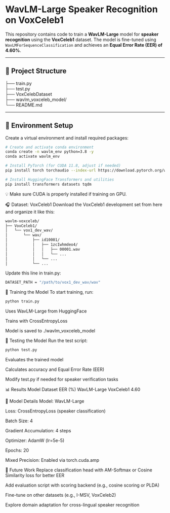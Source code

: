 # WavLM-Large Speaker Recognition on VoxCeleb1

This repository contains code to train a **WavLM-Large** model for **speaker recognition** using the **VoxCeleb1** dataset. The model is fine-tuned using `WavLMForSequenceClassification` and achieves an **Equal Error Rate (EER) of 4.60%**.

---

## 📁 Project Structure
├── train.py                
├── test.py                 
├── VoxCelebDataset         
├── wavlm_voxceleb_model/   
└── README.md              

---

## 🔧 Environment Setup

Create a virtual environment and install required packages:

```bash
# Create and activate conda environment
conda create -n wavlm_env python=3.8 -y
conda activate wavlm_env

# Install PyTorch (for CUDA 11.8, adjust if needed)
pip install torch torchaudio --index-url https://download.pytorch.org/whl/cu118

# Install HuggingFace Transformers and utilities
pip install transformers datasets tqdm
```
💡 Make sure CUDA is properly installed if training on GPU.

🎧 Dataset: VoxCeleb1
Download the VoxCeleb1 development set from here and organize it like this:

```bash
wavlm-voxceleb/
├── VoxCeleb1/
│   └── vox1_dev_wav/
│       └── wav/
│           ├── id10001/
│           │   ├── 1zcIwhmdeo4/
│           │   │   ├── 00001.wav
│           │   │   └── ...
│           │   └── ...
│           └── ...

```
Update this line in train.py:

```bash
DATASET_PATH = "/path/to/vox1_dev_wav/wav"
```
🚀 Training the Model
To start training, run:

```bash
python train.py
```
Uses WavLM-Large from HuggingFace

Trains with CrossEntropyLoss

Model is saved to ./wavlm_voxceleb_model

🧪 Testing the Model
Run the test script:

```bash
python test.py
```
Evaluates the trained model

Calculates accuracy and Equal Error Rate (EER)

Modify test.py if needed for speaker verification tasks

📊 Results
Model	Dataset	EER (%)
WavLM-Large	VoxCeleb1	4.60

🧠 Model Details
Model: WavLM-Large

Loss: CrossEntropyLoss (speaker classification)

Batch Size: 4

Gradient Accumulation: 4 steps

Optimizer: AdamW (lr=5e-5)

Epochs: 20

Mixed Precision: Enabled via torch.cuda.amp

🧠 Future Work
Replace classification head with AM-Softmax or Cosine Similarity loss for better EER

Add evaluation script with scoring backend (e.g., cosine scoring or PLDA)

Fine-tune on other datasets (e.g., I-MSV, VoxCeleb2)

Explore domain adaptation for cross-lingual speaker recognition
